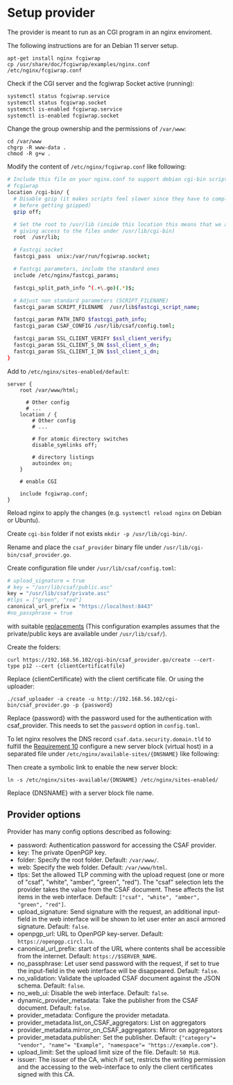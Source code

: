 # Setup provider

The provider is meant to run as an CGI program in an nginx enviroment.

The following instructions are for an Debian 11 server setup.

```(shell)
apt-get install nginx fcgiwrap
cp /usr/share/doc/fcgiwrap/examples/nginx.conf /etc/nginx/fcgiwrap.conf
```
Check if the CGI server and the fcgiwrap Socket active (running):
```bash
systemctl status fcgiwrap.service
systemctl status fcgiwrap.socket
systemctl is-enabled fcgiwrap.service
systemctl is-enabled fcgiwrap.socket
```
Change the group ownership and the permissions of `/var/www`:
```(shell)
cd /var/www
chgrp -R www-data .
chmod -R g+w .
```

Modify the content of `/etc/nginx/fcgiwrap.conf` like following:

<!-- MARKDOWN-AUTO-DOCS:START (CODE:src=../docs/scripts/setupProviderForITest.sh&lines=25-53) -->
<!-- The below code snippet is automatically added from ../docs/scripts/setupProviderForITest.sh -->
```sh
# Include this file on your nginx.conf to support debian cgi-bin scripts using
# fcgiwrap
location /cgi-bin/ {
  # Disable gzip (it makes scripts feel slower since they have to complete
  # before getting gzipped)
  gzip off;

  # Set the root to /usr/lib (inside this location this means that we are
  # giving access to the files under /usr/lib/cgi-bin)
  root  /usr/lib;

  # Fastcgi socket
  fastcgi_pass  unix:/var/run/fcgiwrap.socket;

  # Fastcgi parameters, include the standard ones
  include /etc/nginx/fastcgi_params;

  fastcgi_split_path_info ^(.+\.go)(.*)$;

  # Adjust non standard parameters (SCRIPT_FILENAME)
  fastcgi_param SCRIPT_FILENAME  /usr/lib$fastcgi_script_name;

  fastcgi_param PATH_INFO $fastcgi_path_info;
  fastcgi_param CSAF_CONFIG /usr/lib/csaf/config.toml;

  fastcgi_param SSL_CLIENT_VERIFY $ssl_client_verify;
  fastcgi_param SSL_CLIENT_S_DN $ssl_client_s_dn;
  fastcgi_param SSL_CLIENT_I_DN $ssl_client_i_dn;
}
```
<!-- MARKDOWN-AUTO-DOCS:END -->
Add to `/etc/nginx/sites-enabled/default`:

```
server {
    root /var/www/html;

      # Other config
      # ...
    location / {
        # Other config
        # ...

        # For atomic directory switches
        disable_symlinks off;

        # directory listings
        autoindex on;
    }

    # enable CGI

    include fcgiwrap.conf;
}
```
Reload nginx to apply the changes (e.g. ```systemctl reload nginx``` on Debian or Ubuntu).

Create `cgi-bin` folder if not exists `mkdir -p /usr/lib/cgi-bin/`.

Rename and place the `csaf_provider` binary file under `/usr/lib/cgi-bin/csaf_provider.go`.


Create configuration file under `/usr/lib/csaf/config.toml`:

<!-- MARKDOWN-AUTO-DOCS:START (CODE:src=../docs/scripts/setupProviderForITest.sh&lines=83-88) -->
<!-- The below code snippet is automatically added from ../docs/scripts/setupProviderForITest.sh -->
```sh
# upload_signature = true
# key = "/usr/lib/csaf/public.asc"
key = "/usr/lib/csaf/private.asc"
#tlps = ["green", "red"]
canonical_url_prefix = "https://localhost:8443"
#no_passphrase = true
```
<!-- MARKDOWN-AUTO-DOCS:END -->
with suitable [replacements](#provider-options)
(This configuration examples assumes that the private/public keys are available under `/usr/lib/csaf/`).


Create the folders:
```(shell)
curl https://192.168.56.102/cgi-bin/csaf_provider.go/create --cert-type p12 --cert {clientCertificatfile}
```
Replace {clientCertificate} with the client certificate file.
Or using the uploader:
```(shell)
./csaf_uploader -a create -u http://192.168.56.102/cgi-bin/csaf_provider.go -p {password}
```
Replace {password} with the password used for the authentication with csaf_provider.
This needs to set the `password` option in `config.toml`.

To let nginx resolves the DNS record `csaf.data.security.domain.tld` to fulfill the [Requirement 10](https://docs.oasis-open.org/csaf/csaf/v2.0/cs01/csaf-v2.0-cs01.html#7110-requirement-10-dns-path) configure a new server block (virtual host) in a separated file under `/etc/nginx/available-sites/{DNSNAME}` like following:
<!-- MARKDOWN-AUTO-DOCS:START (CODE:src=../docs/scripts/DNSConfigForItest.sh&lines=5-22) -->
<!-- MARKDOWN-AUTO-DOCS:END -->

Then create a symbolic link to enable the new server block:
```shell
ln -s /etc/nginx/sites-available/{DNSNAME} /etc/nginx/sites-enabled/
```
Replace {DNSNAME} with a server block file name.

## Provider options
Provider has many config options described as following:

 - password: Authentication password for accessing the CSAF provider.
 - key: The private OpenPGP key.
 - folder: Specify the root folder. Default: `/var/www/`.
 - web: Specify the web folder. Default: `/var/www/html`.
 - tlps: Set the allowed TLP comming with the upload request (one or more of "csaf", "white", "amber", "green", "red").
   The "csaf" selection lets the provider takes the value from the CSAF document.
   These affects the list items in the web interface.
   Default: `["csaf", "white", "amber", "green", "red"]`.
 - upload_signature: Send signature with the request, an additional input-field in the web interface will be shown to let user enter an ascii armored signature. Default: `false`.
 - openpgp_url: URL to OpenPGP key-server. Default: `https://openpgp.circl.lu`.
 - canonical_url_prefix: start of the URL where contents shall be accessible from the internet. Default: `https://$SERVER_NAME`.
 - no_passphrase: Let user send password with the request, if set to true the input-field in the web interface will be disappeared. Default: `false`.
 - no_validation: Validate the uploaded CSAF document against the JSON schema. Default: `false`.
 - no_web_ui: Disable the web interface. Default: `false`.
 - dynamic_provider_metadata: Take the publisher from the CSAF document. Default: `false`.
 - provider_metadata: Configure the provider metadata.
 - provider_metadata.list_on_CSAF_aggregators: List on aggregators
 - provider_metadata.mirror_on_CSAF_aggregators: Mirror on aggregators
 - provider_metadata.publisher: Set the publisher. Default: `{"category"= "vendor", "name"= "Example", "namespace"= "https://example.com"}`.
 - upload_limit: Set the upload limit  size of the file. Default: `50 MiB`.
 - issuer: The issuer of the CA, which if set, restricts the writing permission and the accessing to the web-interface to only the client certificates signed with this CA.
